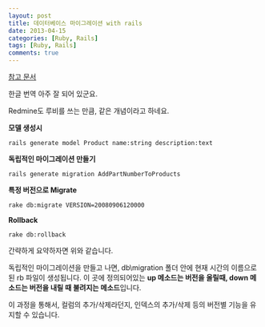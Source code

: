 ```yaml
---
layout: post
title: 데이터베이스 마이그레이션 with rails
date: 2013-04-15
categories: [Ruby, Rails]
tags: [Ruby, Rails]
comments: true
---
```


[참고 문서](http://rubykr.github.io/rails_guides/migrations.html)

한글 번역 아주 잘 되어 있군요.

Redmine도 루비를 쓰는 만큼, 같은 개념이라고 하네요. 

**모델 생성시**

    rails generate model Product name:string description:text

**독립적인 마이그레이션 만들기**

    rails generate migration AddPartNumberToProducts

**특정 버전으로 Migrate**
    
    rake db:migrate VERSION=20080906120000

**Rollback**

    rake db:rollback


간략하게 요약하자면 위와 같습니다.

독립적인 마이그레이션을 만들고 나면, db\migration 폴더 안에 현재 시간의 이름으로 된 rb 파일이 생성됩니다.
이 곳에 정의되어있는 **up 메소드는 버전을 올릴때, down 메소드는 버전을 내릴 때 불려지는 메소드**입니다.

이 과정을 통해서, 컬럼의 추가/삭제라던지, 인덱스의 추가/삭제 등의 버전별 기능을 유지할 수 있습니다.